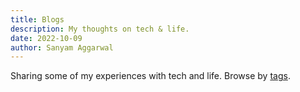 ```yaml
---
title: Blogs
description: My thoughts on tech & life.
date: 2022-10-09
author: Sanyam Aggarwal
---
```


Sharing some of my experiences with tech and life. Browse by [tags](/tags).